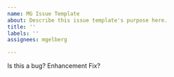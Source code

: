 ```yaml
---
name: MG Issue Template
about: Describe this issue template's purpose here.
title: ''
labels: ''
assignees: mgelberg

---
```


Is this a bug? Enhancement Fix?
